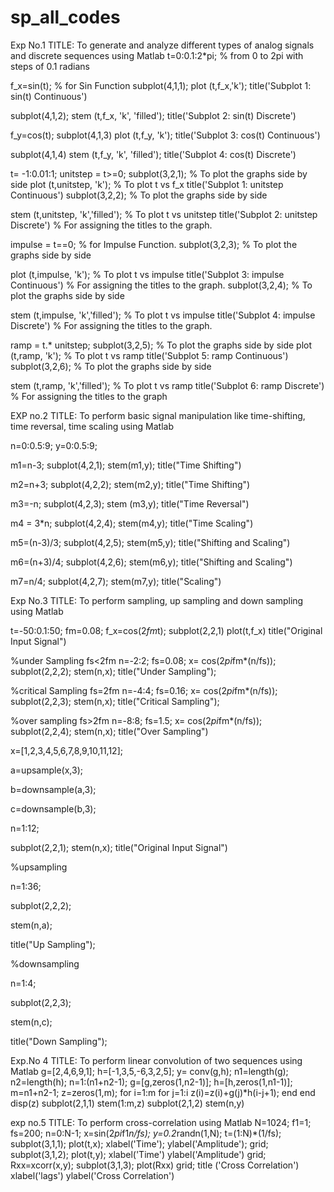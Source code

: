 # sp_all_codes
Exp No.1
TITLE: To generate and analyze different types of analog signals and discrete sequences using Matlab
t=0:0.1:2*pi; % from 0 to 2pi with steps of 0.1 radians

f_x=sin(t); % for Sin Function
subplot(4,1,1); 
plot (t,f_x,'k'); 
title('Subplot 1: sin(t) Continuous')

subplot(4,1,2); 
stem (t,f_x, 'k', 'filled');
title('Subplot 2: sin(t) Discrete')
 

f_y=cos(t); 
subplot(4,1,3)
plot (t,f_y, 'k'); 
title('Subplot 3: cos(t) Continuous')

subplot(4,1,4)
stem (t,f_y, 'k', 'filled'); 
title('Subplot 4: cos(t) Discrete')

t= -1:0.01:1;
unitstep = t>=0;
subplot(3,2,1); % To plot the graphs side by side
plot (t,unitstep, 'k'); % To plot t vs f_x
title('Subplot 1: unitstep Continuous')
subplot(3,2,2); % To plot the graphs side by side

stem (t,unitstep, 'k','filled'); % To plot t vs unitstep
title('Subplot 2: unitstep Discrete') % For assigning the titles to the graph.

impulse = t==0; % for Impulse Function.
subplot(3,2,3); % To plot the graphs side by side

plot (t,impulse, 'k'); % To plot t vs impulse
title('Subplot 3: impulse Continuous') % For assigning the titles to the graph.
subplot(3,2,4); % To plot the graphs side by side

stem (t,impulse, 'k','filled'); % To plot t vs impulse
title('Subplot 4: impulse Discrete') % For assigning the titles to the graph.

ramp = t.* unitstep;
subplot(3,2,5); % To plot the graphs side by side
plot (t,ramp, 'k'); % To plot t vs ramp
title('Subplot 5: ramp Continuous')
subplot(3,2,6); % To plot the graphs side by side

stem (t,ramp, 'k','filled'); % To plot t vs ramp
title('Subplot 6: ramp Discrete') % For assigning the titles to the graph



 EXP no.2
 TITLE: To perform basic signal manipulation like time-shifting, time reversal, time scaling using Matlab

n=0:0.5:9;
y=0:0.5:9;

m1=n-3;
subplot(4,2,1);
stem(m1,y);
title("Time Shifting")

m2=n+3;
subplot(4,2,2);
stem(m2,y);
title("Time Shifting")

m3=-n;
subplot(4,2,3);
stem (m3,y);
title("Time Reversal")

m4 = 3*n;
subplot(4,2,4);
stem(m4,y);
title("Time Scaling")

m5=(n-3)/3;
subplot(4,2,5);
stem(m5,y);
title("Shifting and Scaling")

m6=(n+3)/4;
subplot(4,2,6);
stem(m6,y);
title("Shifting and Scaling")

m7=n/4;
subplot(4,2,7);
stem(m7,y); 
title("Scaling")



Exp No.3
TITLE: To perform sampling, up sampling and down sampling using Matlab


t=-50:0.1:50;
fm=0.08;
f_x=cos(2*fm*t);
subplot(2,2,1)
plot(t,f_x)
title("Original Input Signal")

%under Sampling fs<2fm
n=-2:2;
fs=0.08;
x= cos(2*pi*fm*(n/fs));
subplot(2,2,2);
stem(n,x);
title("Under Sampling");

%critical Sampling fs=2fm
n=-4:4;
fs=0.16;
x= cos(2*pi*fm*(n/fs));
subplot(2,2,3);
stem(n,x);
title("Critical Sampling");

%over sampling fs>2fm
n=-8:8;
fs=1.5;
x= cos(2*pi*fm*(n/fs));
subplot(2,2,4);
stem(n,x);
title("Over Sampling")














x=[1,2,3,4,5,6,7,8,9,10,11,12];

a=upsample(x,3);

b=downsample(a,3);

c=downsample(b,3);

n=1:12;

subplot(2,2,1);
stem(n,x);
title("Original Input Signal")


%upsampling

n=1:36;

subplot(2,2,2);

stem(n,a);

title("Up Sampling");

%downsampling

n=1:4;

subplot(2,2,3);

stem(n,c);

title("Down Sampling");





Exp.No 4
TITLE: To perform linear convolution  of two sequences using Matlab
g=[2,4,6,9,1];
h=[-1,3,5,-6,3,2,5];
y= conv(g,h);
n1=length(g);
n2=length(h);
n=1:(n1+n2-1);
g=[g,zeros(1,n2-1)];
h=[h,zeros(1,n1-1)];
m=n1+n2-1;
z=zeros(1,m);
for i=1:m
 for j=1:i
 z(i)=z(i)+g(j)*h(i-j+1);
 end
end
disp(z)
subplot(2,1,1)
stem(1:m,z)
subplot(2,1,2)
stem(n,y)



exp no.5
TITLE: To perform cross-correlation using Matlab
N=1024;
f1=1;
fs=200;
n=0:N-1;
x=sin(2*pi*f1*n/fs);
y=0.2*randn(1,N);
t=(1:N)*(1/fs);
subplot(3,1,1);
plot(t,x);
xlabel('Time');
ylabel('Amplitude');
grid;
subplot(3,1,2);
plot(t,y);
xlabel('Time')
ylabel('Amplitude')
grid;
Rxx=xcorr(x,y);
subplot(3,1,3);
plot(Rxx)
grid;
title ('Cross Correlation')
xlabel('lags')
ylabel('Cross Correlation')

